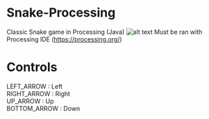 # Snake-Processing
Classic Snake game in Processing (Java)
![alt text](C:\Users\Elvin\Documents\Snake)
Must be ran with Processing IDE (https://processing.org/) 

Controls
========
LEFT_ARROW : Left    
RIGHT_ARROW : Right    
UP_ARROW : Up    
BOTTOM_ARROW : Down    

